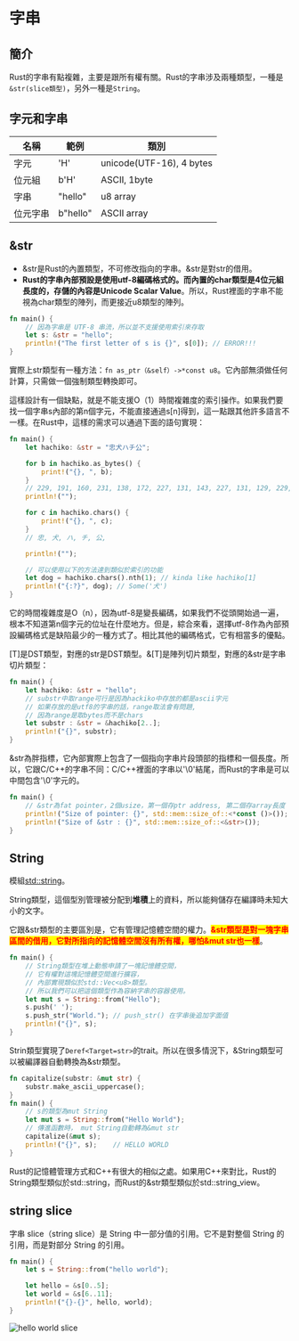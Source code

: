 # 字串

## 簡介

Rust的字串有點複雜，主要是跟所有權有關。Rust的字串涉及兩種類型，一種是`&str(slice類型)`，另外一種是`String`。

## 字元和字串

| 名稱   | 範例       | 類別                       |
| ---- | -------- | ------------------------ |
| 字元   | 'H'      | unicode(UTF-16), 4 bytes |
| 位元組  | b'H'     | ASCII, 1byte             |
| 字串   | "hello"  | u8 array                 |
| 位元字串 | b"hello" | ASCII array              |

## \&str

* \&str是Rust的內置類型，不可修改指向的字串。\&str是對str的借用。
* **Rust的字串內部預設是使用utf-8編碼格式的。而內置的char類型是4位元組長度的，存儲的內容是Unicode Scalar Value**。所以，Rust裡面的字串不能視為char類型的陣列，而更接近u8類型的陣列。

```rust
fn main() {
    // 因為字串是 UTF-8 串流，所以並不支援使用索引來存取
    let s: &str = "hello";
    println!("The first letter of s is {}", s[0]); // ERROR!!!
}
```

實際上str類型有一種方法：`fn as_ptr（&self）->*const u8`。它內部無須做任何計算，只需做一個強制類型轉換即可。

這樣設計有一個缺點，就是不能支援O（1）時間複雜度的索引操作。如果我們要找一個字串s內部的第n個字元，不能直接通過s\[n]得到，這一點跟其他許多語言不一樣。在Rust中，這樣的需求可以通過下面的語句實現：

```rust
fn main() {
    let hachiko: &str = "忠犬ハチ公";

    for b in hachiko.as_bytes() {
        print!("{}, ", b);
    }
    // 229, 191, 160, 231, 138, 172, 227, 131, 143, 227, 131, 129, 229, 133, 172,
    println!("");

    for c in hachiko.chars() {
        print!("{}, ", c);
    }
    // 忠, 犬, ハ, チ, 公,

    println!("");

    // 可以使用以下的方法達到類似於索引的功能
    let dog = hachiko.chars().nth(1); // kinda like hachiko[1]
    println!("{:?}", dog); // Some('犬')
}
```

它的時間複雜度是O（n），因為utf-8是變長編碼，如果我們不從頭開始過一遍，根本不知道第n個字元的位址在什麼地方。但是，綜合來看，選擇utf-8作為內部預設編碼格式是缺陷最少的一種方式了。相比其他的編碼格式，它有相當多的優點。

\[T]是DST類型，對應的str是DST類型。&\[T]是陣列切片類型，對應的\&str是字串切片類型：

```rust
fn main() {
    let hachiko: &str = "hello";
    // substr中取range可行是因為hackiko中存放的都是ascii字元
    // 如果存放的是utf8的字串的話，range取法會有問題, 
    // 因為range是取bytes而不是chars
    let substr : &str = &hachiko[2..];
    println!("{}", substr);
}
```

\&str為胖指標，它內部實際上包含了一個指向字串片段頭部的指標和一個長度。所以，它跟C/C++的字串不同：C/C++裡面的字串以'\0'結尾，而Rust的字串是可以中間包含'\0'字元的。

```rust
fn main() {
    // &str為fat pointer，2個usize，第一個存ptr address, 第二個存array長度
    println!("Size of pointer: {}", std::mem::size_of::<*const ()>()); // 8
    println!("Size of &str : {}", std::mem::size_of::<&str>());        // 16
}
```

## String

模組[std::string](https://doc.rust-lang.org/std/string/index.html)。

String類型，這個型別管理被分配到**堆積**上的資料，所以能夠儲存在編譯時未知大小的文字。

它跟\&str類型的主要區別是，它有管理記憶體空間的權力。<mark style="color:red;">**\&str類型是對一塊字串區間的借用，它對所指向的記憶體空間沒有所有權，哪怕\&mut str也一樣**</mark>。

```rust
fn main() {
    // String類型在堆上動態申請了一塊記憶體空間，
    // 它有權對這塊記憶體空間進行擴容，
    // 內部實現類似於std::Vec<u8>類型。
    // 所以我們可以把這個類型作為容納字串的容器使用。
    let mut s = String::from("Hello");
    s.push(' ');
    s.push_str("World."); // push_str() 在字串後追加字面值
    println!("{}", s);
}
```

Strin類型實現了`Deref<Target=str>`的trait。所以在很多情況下，\&String類型可以被編譯器自動轉換為\&str類型。

```rust
fn capitalize(substr: &mut str) {
    substr.make_ascii_uppercase();
}
fn main() {
    // s的類型為mut String
    let mut s = String::from("Hello World");
    // 傳進函數時， mut String自動轉為&mut str
    capitalize(&mut s);
    println!("{}", s);    // HELLO WORLD
}
```

Rust的記憶體管理方式和C++有很大的相似之處。如果用C++來對比，Rust的String類型類似於std::string，而Rust的\&str類型類似於std::string\_view。

## string slice

字串 slice（string slice）是 String 中一部分值的引用。它不是對整個 String 的引用，而是對部分 String 的引用。

```rust
fn main() {
    let s = String::from("hello world");

    let hello = &s[0..5];
    let world = &s[6..11];
    println!("{}-{}", hello, world);
}
```

![hello world slice](../../.gitbook/assets/hello\_world\_slice-min.png)

